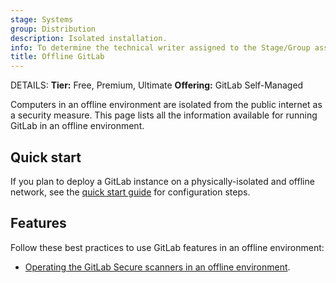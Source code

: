 ```yaml
---
stage: Systems
group: Distribution
description: Isolated installation.
info: To determine the technical writer assigned to the Stage/Group associated with this page, see https://handbook.gitlab.com/handbook/product/ux/technical-writing/#assignments
title: Offline GitLab
---
```


DETAILS:
**Tier:** Free, Premium, Ultimate
**Offering:** GitLab Self-Managed

Computers in an offline environment are isolated from the public internet as a security measure. This
page lists all the information available for running GitLab in an offline environment.

## Quick start

If you plan to deploy a GitLab instance on a physically-isolated and offline network, see the
[quick start guide](quick_start_guide.md) for configuration steps.

## Features

Follow these best practices to use GitLab features in an offline environment:

- [Operating the GitLab Secure scanners in an offline environment](../../user/application_security/offline_deployments/_index.md).
